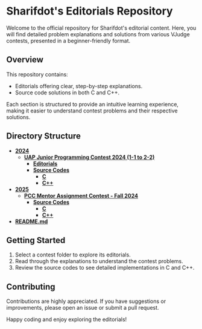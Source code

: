 # Sharifdot's Editorials Repository

Welcome to the official repository for Sharifdot's editorial content. Here, you will find detailed problem explanations and solutions from various VJudge contests, presented in a beginner-friendly format.

## Overview

This repository contains:

- Editorials offering clear, step-by-step explanations.
- Source code solutions in both C and C++.

Each section is structured to provide an intuitive learning experience, making it easier to understand contest problems and their respective solutions.

## Directory Structure

- **[2024](/2024/)**
  - **[UAP Junior Programming Contest 2024 (1-1 to 2-2)](/2024/UAP%20Junior%20Programming%20Contest%202024%20(1-1%20to%202-2)/)**
    - **[Editorials](/2024/UAP%20Junior%20Programming%20Contest%202024%20(1-1%20to%202-2)/Editorials/)**
    - **[Source Codes](/2024/UAP%20Junior%20Programming%20Contest%202024%20(1-1%20to%202-2)/Source%20Codes/)**
      - **[C](/2024/UAP%20Junior%20Programming%20Contest%202024%20(1-1%20to%202-2)/Source%20Codes/C/)**
      - **[C++](/2024/UAP%20Junior%20Programming%20Contest%202024%20(1-1%20to%202-2)/Source%20Codes/C++/)**
- **[2025](/2025/)**
  - **[PCC Mentor Assignment Contest - Fall 2024](/2025/PCC%20Mentor%20Assignment%20Contest%20-%20Fall%202024/)**
    - **[Source Codes](/2025/PCC%20Mentor%20Assignment%20Contest%20-%20Fall%202024/Source%20Codes/)**
      - **[C](/2025/PCC%20Mentor%20Assignment%20Contest%20-%20Fall%202024/Source%20Codes/C/)**
      - **[C++](/2025/PCC%20Mentor%20Assignment%20Contest%20-%20Fall%202024/Source%20Codes/C++/)**
- **[README.md](/README.md)**

## Getting Started

1. Select a contest folder to explore its editorials.
2. Read through the explanations to understand the contest problems.
3. Review the source codes to see detailed implementations in C and C++.

## Contributing

Contributions are highly appreciated. If you have suggestions or improvements, please open an issue or submit a pull request.

Happy coding and enjoy exploring the editorials!
